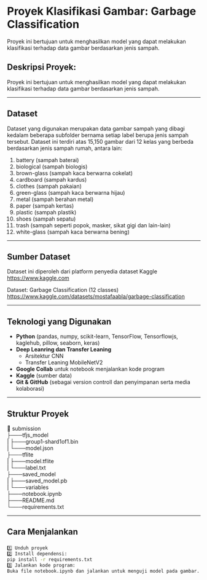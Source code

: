 # Proyek Klasifikasi Gambar: Garbage Classification

Proyek ini bertujuan untuk menghasilkan model yang dapat melakukan klasifikasi terhadap data gambar berdasarkan jenis sampah.


## **Deskripsi Proyek:** 
  
  Proyek ini bertujuan untuk menghasilkan model yang dapat melakukan klasifikasi terhadap data gambar berdasarkan jenis sampah.


---


## **Dataset**

  Dataset yang digunakan merupakan data gambar sampah yang dibagi kedalam beberapa subfolder bernama setiap label berupa jenis sampah tersebut.
  Dataset ini terdiri atas 15,150 gambar dari 12 kelas yang berbeda berdasarkan jenis sampah rumah, antara lain:

1.   battery (sampah baterai)
2.   biological (sampah biologis)
3.   brown-glass (sampah kaca berwarna cokelat)
4.   cardboard (sampah kardus)
5.   clothes (sampah pakaian)
6.   green-glass (sampah kaca berwarna hijau)
7.   metal (sampah berahan metal)
8.   paper (sampah kertas)
9.   plastic (sampah plastik)
10.  shoes (sampah sepatu)
11.  trash (sampah seperti popok, masker, sikat gigi dan lain-lain)
12.  white-glass (sampah kaca berwarna bening)


---


## **Sumber Dataset**
  
  Dataset ini diperoleh dari platform penyedia dataset Kaggle https://www.kaggle.com

  Dataset:  Garbage Classification (12 classes) 
  https://www.kaggle.com/datasets/mostafaabla/garbage-classification



---


## **Teknologi yang Digunakan**  
- **Python** (pandas, numpy, scikit-learn, TensorFlow, Tensorflowjs, kaglehub, pillow, seaborn, keras)  
- **Deep Leanring dan Transfer Leaning**  
  - Arsitektur CNN  
  - Transfer Leaning MobileNetV2 
- **Google Collab** untuk notebook menjalankan kode program
- **Kaggle** (sumber data)
- **Git & GitHub** (sebagai version controll dan penyimpanan serta media kolaborasi)


---


## **Struktur Proyek**  
📁 submission</br>
├───tfjs_model</br>
| ├───group1-shard1of1.bin</br>
| └───model.json</br>
├───tflite</br>
| ├───model.tflite</br>
| └───label.txt</br>
├───saved_model</br>
| ├───saved_model.pb</br>
| └───variables</br>
├───notebook.ipynb</br>
├───README.md</br>
└───requirements.txt</br>


---


## **Cara Menjalankan**  
### 
```sh
1️⃣ Unduh proyek 
2️⃣ Install dependensi:
pip install -r requirements.txt
3️⃣ Jalankan kode program:
Buka file notebook.ipynb dan jalankan untuk menguji model pada gambar.
